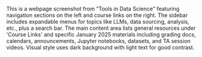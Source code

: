 This is a webpage screenshot from "Tools in Data Science" featuring navigation sections on the left and course links on the right. The sidebar includes expandable menus for topics like LLMs, data sourcing, analysis, etc., plus a search bar. The main content area lists general resources under 'Course Links' and specific January 2025 materials including grading docs, calendars, announcements, Jupyter notebooks, datasets, and TA session videos. Visual style uses dark background with light text for good contrast.